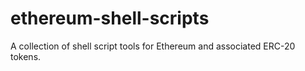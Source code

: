 # ethereum-shell-scripts
A collection of shell script tools for Ethereum and associated ERC-20 tokens.
